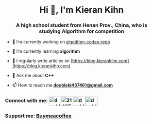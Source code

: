<h1 align="center">Hi 👋, I'm Kieran Kihn</h1>
<h3 align="center">A high school student from Henan Prov., China, who is studying Algorithm for competition</h3>

- 🔭 I’m currently working on [algotithm-codes-repo](https://github.com/doubleki7461/Codes)

- 🌱 I’m currently learning **algorithm**

- 📝 I regularly write articles on [https://blog.kierankihn.com](https://blog.kierankihn.com)

- 💬 Ask me about **C++**

- 📫 How to reach me **doubleki437461@gmail.com**

### Connect with me: <a href="https://twitter.com/doubleki437461" target="blank"><img align="center" src="https://raw.githubusercontent.com/rahuldkjain/github-profile-readme-generator/master/src/images/icons/Social/twitter.svg" alt="doubleki437461" height="30" width="40" /></a><a href="https://stackoverflow.com/users/21425083" target="blank"><img align="center" src="https://raw.githubusercontent.com/rahuldkjain/github-profile-readme-generator/master/src/images/icons/Social/stack-overflow.svg" alt="21425083" height="30" width="40" /></a><a href="https://fb.com/doubleki437461" target="blank"><img align="center" src="https://raw.githubusercontent.com/rahuldkjain/github-profile-readme-generator/master/src/images/icons/Social/facebook.svg" alt="doubleki437461" height="30" width="40" /></a><a href="https://codeforces.com/profile/doubleki7461" target="blank"><img align="center" src="https://raw.githubusercontent.com/rahuldkjain/github-profile-readme-generator/master/src/images/icons/Social/codeforces.svg" alt="doubleki7461" height="30" width="40" /></a>

### Support me: [Buymeacoffee](https://www.buymeacoffee.com/kierankihn)

